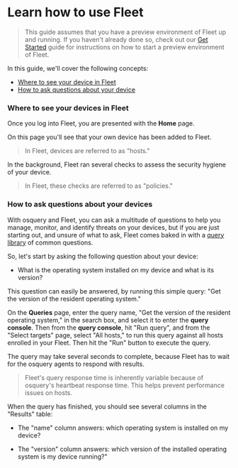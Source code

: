 # Learn how to use Fleet

> This guide assumes that you have a preview environment of Fleet up and running. If you haven't already done so, check out our [Get Started](https://fleetdm.com/get-started) guide for instructions on how to start a preview environment of Fleet.

In this guide, we'll cover the following concepts:

- [Where to see your device in Fleet](#where-to-see-your-device-in-fleet)
- [How to ask questions about your device](#how-to-ask-questions-about-your-devices)

### Where to see your devices in Fleet

Once you log into Fleet, you are presented with the **Home** page.

On this page you'll see that your own device has been added to Fleet.

>In Fleet, devices are referred to as "hosts."

In the background, Fleet ran several checks to assess the security hygiene of your device.

>In Fleet, these checks are referred to as "policies."

### How to ask questions about your devices

With osquery and Fleet, you can ask a multitude of questions to help you manage, monitor, and identify threats on your devices, but if you are just starting out, and unsure of what to ask, Fleet comes baked in with a [query library](https://fleetdm.com/queries) of common questions.

So, let's start by asking the following question about your device:

* What is the operating system installed on my device and what is its version?

This question can easily be answered, by running this simple query: "Get the version of the resident operating system." 

On the **Queries** page, enter the query name, "Get the version of the resident operating system," in the search box, and select it to enter the **query console**. Then from the **query console**, hit "Run query", and from the "Select targets" page, select "All hosts," to run this query against all hosts enrolled in your Fleet. Then hit the "Run" button to execute the query.

The query may take several seconds to complete, because Fleet has to wait for the osquery agents to respond with results.

> Fleet's query response time is inherently variable because of osquery's heartbeat response time. This helps prevent performance issues on hosts.

When the query has finished, you should see several columns in the "Results" table:

- The "name" column answers: which operating system is installed on my device? 

- The "version" column answers: which version of the installed operating system is my device running?"

<meta name="pageOrderInSection" value="100">
